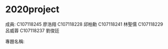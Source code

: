 # 2020project
成員:
C107118245 廖浩翔
C107118228 邱柏勳
C107118241 林聖儒
C107118229 呂威蓉
C107118237 劉俊廷

專題名稱:
